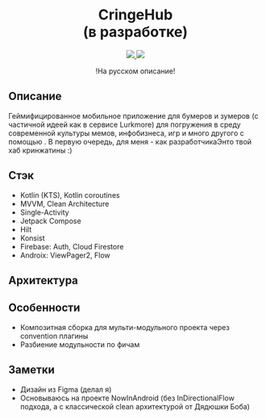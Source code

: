 <h1 align="center">CringeHub <br /> (в разработке)</h1>
<p align="center">
  <a href="https://github.com/RomaZykov/CringeHub/blob/master/README.md">
    <img src="https://img.shields.io/badge/lang-en-yellow" />
  </a>
  <a href="https://github.com/RomaZykov/CringeHub/blob/master/README.ru.md">
    <img src="https://img.shields.io/badge/%D1%8F%D0%B7%D1%8B%D0%BA-%D1%80%D1%83%D1%81%D1%81%D0%BA%D0%B8%D0%B9-orange" />
  </a>
</p>
<p align="center">
!На русском описание!

## Описание
  Геймифицированное мобильное приложение для бумеров и зумеров (с частичной идеей как в сервисе Lurkmore) для погружения в среду современной культуры мемов, инфобизнеса, игр и много другого с помощью . В первую очередь, для меня - как разработчикаЭнто твой хаб кринжатины :)

## Стэк
  - Kotlin (KTS), Kotlin coroutines
  - MVVM, Clean Architecture
  - Single-Activity
  - Jetpack Compose
  - Hilt
  - Konsist
  - Firebase: Auth, Cloud Firestore
  - Androix: ViewPager2, Flow

## Архитектура

## Особенности
  - Композитная сборка для мульти-модульного проекта через convention плагины
  - Разбиение модульности по фичам

## Заметки
  - Дизайн из Figma (делал я)
  - Основываюсь на проекте NowInAndroid (без InDirectionalFlow подхода, а с классической clean архитектурой от Дядюшки Боба)
